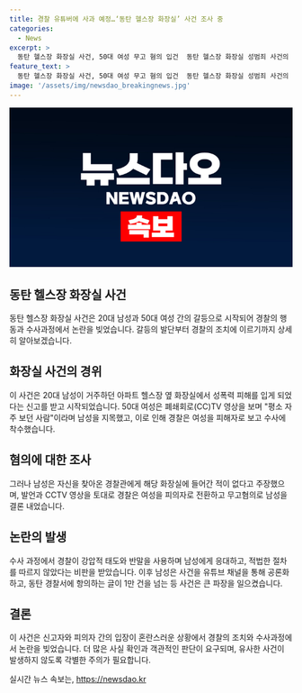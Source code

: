 ```yaml
---
title: 경찰 유튜버에 사과 예정…‘동탄 헬스장 화장실’ 사건 조사 중
categories:
  - News
excerpt: >
  동탄 헬스장 화장실 사건, 50대 여성 무고 혐의 입건  동탄 헬스장 화장실 성범죄 사건의 신고인 50대 여성이 경찰에 무고 혐의로 입건됐다. 신고한 20대 남성은 무혐의 처리됐으며 경찰의 피신고인 대응에 논란이 일고 있다. CCTV 영상을 토대로 허위신고를 한 A씨는 폐쇄회로(CC)TV 영상을 보며 평소 자주 보던 사람이라며 남성 B씨를 범인으로 지목했고, 논란이 되고 있다. B씨의 반말 대응과 경찰의 태도에 대한 비판이 이어졌으며, 이에 대한 항의글이 동탄 경찰서에 몰린 상황이다.
feature_text: >
  동탄 헬스장 화장실 사건, 50대 여성 무고 혐의 입건  동탄 헬스장 화장실 성범죄 사건의 신고인 50대 여성이 경찰에 무고 혐의로 입건됐다. 신고한 20대 남성은 무혐의 처리됐으며 경찰의 피신고인 대응에 논란이 일고 있다. CCTV 영상을 토대로 허위신고를 한 A씨는 폐쇄회로(CC)TV 영상을 보며 평소 자주 보던 사람이라며 남성 B씨를 범인으로 지목했고, 논란이 되고 있다. B씨의 반말 대응과 경찰의 태도에 대한 비판이 이어졌으며, 이에 대한 항의글이 동탄 경찰서에 몰린 상황이다.
image: '/assets/img/newsdao_breakingnews.jpg'
---
```


<p><img src="/assets/img/newsdao_breakingnews.jpg" alt="bookingtag 속보" /></p>

<h2 data-ke-size="size26">동탄 헬스장 화장실 사건</h2>

<p data-ke-size="size16">동탄 헬스장 화장실 사건은 20대 남성과 50대 여성 간의 갈등으로 시작되어 경찰의 행동과 수사과정에서 논란을 빚었습니다. 갈등의 발단부터 경찰의 조치에 이르기까지 상세히 알아보겠습니다.</p>

<h2 data-ke-size="size26">화장실 사건의 경위</h2>

<p data-ke-size="size16">이 사건은 20대 남성이 거주하던 아파트 헬스장 옆 화장실에서 성폭력 피해를 입게 되었다는 신고를 받고 시작되었습니다. 50대 여성은 폐쇄회로(CC)TV 영상을 보며 "평소 자주 보던 사람"이라며 남성을 지목했고, 이로 인해 경찰은 여성을 피해자로 보고 수사에 착수했습니다.</p>

<h2 data-ke-size="size26">혐의에 대한 조사</h2>

<p data-ke-size="size16">그러나 남성은 자신을 찾아온 경찰관에게 해당 화장실에 들어간 적이 없다고 주장했으며, 발언과 CCTV 영상을 토대로 경찰은 여성을 피의자로 전환하고 무고혐의로 남성을 결론 내었습니다.</p>

<h2 data-ke-size="size26">논란의 발생</h2>

<p data-ke-size="size16">수사 과정에서 경찰이 강압적 태도와 반말을 사용하며 남성에게 응대하고, 적법한 절차를 따르지 않았다는 비판을 받았습니다. 이후 남성은 사건을 유튜브 채널을 통해 공론화하고, 동탄 경찰서에 항의하는 글이 1만 건을 넘는 등 사건은 큰 파장을 일으켰습니다.</p>

<h2 data-ke-size="size26">결론</h2>

<p data-ke-size="size16">이 사건은 신고자와 피의자 간의 입장이 혼란스러운 상황에서 경찰의 조치와 수사과정에서 논란을 빚었습니다. 더 많은 사실 확인과 객관적인 판단이 요구되며, 유사한 사건이 발생하지 않도록 각별한 주의가 필요합니다.</p>
실시간 뉴스 속보는, <a href="https://newsdao.kr" rel="dofollow">https://newsdao.kr</a>


